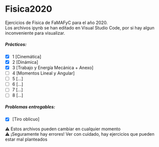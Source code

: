# Fisica2020
Ejercicios de Física de FaMAFyC para el año 2020.  
Los archivos ipynb se han editado en Visual Studio Code, por si hay algun inconveniente para visualizar.  

##### Prácticos:
- [x] 1 [Cinemática]
- [x] 2 [Dinámica]
- [x] 3 [Trabajo y Energía Mecánica + Anexo]
- [ ] 4 [Momentos Lineal y Angular]
- [ ] 5 [...]
- [ ] 6 [...]
- [ ] 7 [...]
- [ ] 8 [...]

##### Problemas entregables:
- [x] [Tiro oblicuo]

:warning: Estos archivos pueden cambiar en cualquier momento  
:warning: ¡Seguramente hay errores! Ver con cuidado, hay ejercicios que pueden estar mal planteados
